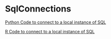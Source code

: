 # SqlConnections

[Python Code to connect to a local instance of SQL](https://github.com/SeanChenJiale/SqlConnections/blob/main/Connection%20to%20local%20instance%20Py.py)

[R Code to connect to a local instance of SQL](https://github.com/SeanChenJiale/SqlConnections/blob/main/Connection%20to%20local%20instance.R)
